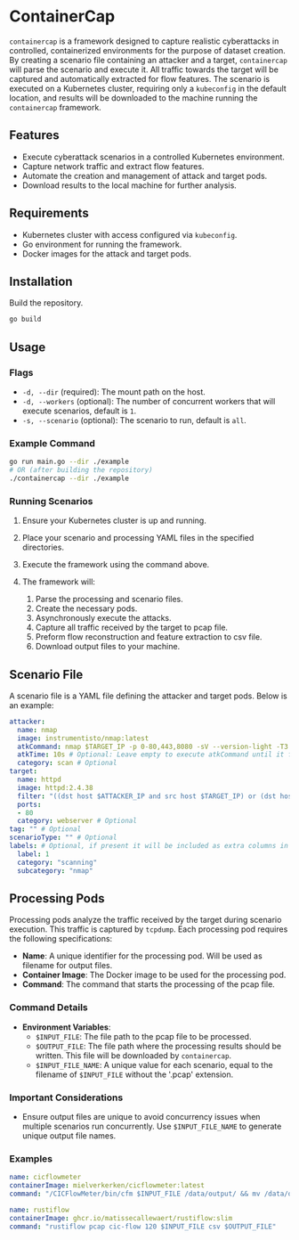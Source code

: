 
# ContainerCap

`containercap` is a framework designed to capture realistic cyberattacks in controlled, containerized environments for the purpose of dataset creation. By creating a scenario file containing an attacker and a target, `containercap` will parse the scenario and execute it. All traffic towards the target will be captured and automatically extracted for flow features. The scenario is executed on a Kubernetes cluster, requiring only a `kubeconfig` in the default location, and results will be downloaded to the machine running the `containercap` framework.

## Features

- Execute cyberattack scenarios in a controlled Kubernetes environment.
- Capture network traffic and extract flow features.
- Automate the creation and management of attack and target pods.
- Download results to the local machine for further analysis.

## Requirements

- Kubernetes cluster with access configured via `kubeconfig`.
- Go environment for running the framework.
- Docker images for the attack and target pods.

## Installation

Build the repository.

```sh
go build
```

## Usage

### Flags

- `-d, --dir` (required): The mount path on the host.
- `-d, --workers` (optional): The number of concurrent workers that will execute scenarios, default is `1`.
- `-s, --scenario` (optional): The scenario to run, default is `all`.

### Example Command

```sh
go run main.go --dir ./example
# OR (after building the repository)
./containercap --dir ./example
```

### Running Scenarios

1. Ensure your Kubernetes cluster is up and running.
2. Place your scenario and processing YAML files in the specified directories.
3. Execute the framework using the command above.
4. The framework will:

    1. Parse the processing and scenario files.
    2. Create the necessary pods.
    3. Asynchronously execute the attacks.
    4. Capture all traffic received by the target to pcap file.
    5. Preform flow reconstruction and feature extraction to csv file.
    6. Download output files to your machine.

## Scenario File

A scenario file is a YAML file defining the attacker and target pods. Below is an example:

```yaml
attacker:
  name: nmap
  image: instrumentisto/nmap:latest
  atkCommand: nmap $TARGET_IP -p 0-80,443,8080 -sV --version-light -T3
  atkTime: 10s # Optional: Leave empty to execute atkCommand until it finishes.
  category: scan # Optional
target:
  name: httpd
  image: httpd:2.4.38
  filter: "((dst host $ATTACKER_IP and src host $TARGET_IP) or (dst host $TARGET_IP and src host $ATTACKER_IP)) and not arp" # Optional, default
  ports:
  - 80
  category: webserver # Optional
tag: "" # Optional
scenarioType: "" # Optional
labels: # Optional, if present it will be included as extra columns in the flows CSV. Any key, value combination is allowed here.
  label: 1
  category: "scanning"
  subcategory: "nmap"
```

## Processing Pods

Processing pods analyze the traffic received by the target during scenario execution. This traffic is captured by `tcpdump`. Each processing pod requires the following specifications:

- **Name**: A unique identifier for the processing pod. Will be used as filename for output files.
- **Container Image**: The Docker image to be used for the processing pod.
- **Command**: The command that starts the processing of the pcap file.

### Command Details

- **Environment Variables**:
  - `$INPUT_FILE`: The file path to the pcap file to be processed.
  - `$OUTPUT_FILE`: The file path where the processing results should be written. This file will be downloaded by `containercap`.
  - `$INPUT_FILE_NAME`: A unique value for each scenario, equal to the filename of `$INPUT_FILE` without the '.pcap' extension.

### Important Considerations

- Ensure output files are unique to avoid concurrency issues when multiple scenarios run concurrently. Use `$INPUT_FILE_NAME` to generate unique output file names.

### Examples

```yaml
name: cicflowmeter
containerImage: mielverkerken/cicflowmeter:latest
command: "/CICFlowMeter/bin/cfm $INPUT_FILE /data/output/ && mv /data/output/$INPUT_FILE_NAME.pcap_Flow.csv $OUTPUT_FILE"
```

```yaml
name: rustiflow
containerImage: ghcr.io/matissecallewaert/rustiflow:slim
command: "rustiflow pcap cic-flow 120 $INPUT_FILE csv $OUTPUT_FILE"
```
